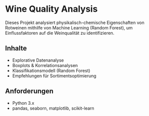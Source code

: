 #  Wine Quality Analysis 

Dieses Projekt analysiert physikalisch-chemische Eigenschaften von Rotweinen mithilfe von Machine Learning (Random Forest), um Einflussfaktoren auf die Weinqualität zu identifizieren.

## Inhalte
- Explorative Datenanalyse
- Boxplots & Korrelationsanalysen
- Klassifikationsmodell (Random Forest)
- Empfehlungen für Sortimentsoptimierung

## Anforderungen
- Python 3.x
- pandas, seaborn, matplotlib, scikit-learn
